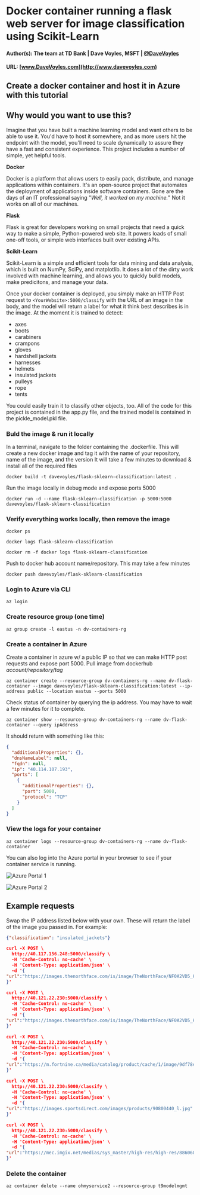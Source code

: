 
# Docker container running a flask web server for image classification using Scikit-Learn

#### Author(s): The team at TD Bank | Dave Voyles, MSFT | [@DaveVoyles](http://www.twitter.com/DaveVoyles)
#### URL: [www.DaveVoyles.com](http://www.davevoyles.com)

Create a docker container and host it in Azure with this tutorial
----------
## Why would you want to use this?
Imagine that you have built a machine learning model and want others to be able to use it. You'd have to host it somewhere, and as more users hit the endpoint with the model, you'll need to scale dynamically to assure they have a fast and consistent experience. This project includes a number of simple, yet helpful tools.

**Docker**

Docker is a platform that allows users to easily pack, distribute, and manage applications within containers. It's an open-source project that automates the deployment of applications inside software containers. Gone are the days of an IT professional saying  "*Well, it worked on my machine.*" Not it works on all of our machines.

**Flask**

Flask is great for developers working on small projects that need a quick way to make a simple, Python-powered web site. It powers loads of small one-off tools, or simple web interfaces built over existing APIs.

**Scikit-Learn**

Scikit-Learn is a simple and efficient tools for data mining and data analysis, which is built on NumPy, SciPy, and matplotlib. It does a lot of the dirty work involved with machine learning, and allows you to quickly build models, make predicitons, and manage your data.

Once your docker container is deployed, you simply make an HTTP Post request to ```<YourWebsite>:5000/classify``` with the URL of an image in the body, and the model will return a label for what it think best describes is in the image. At the moment it is trained to detect:
-    axes
-    boots
-    carabiners
-    crampons
-    gloves
-    hardshell jackets
-    harnesses
-    helmets
-    insulated jackets
-    pulleys
-    rope
-    tents

You could easily train it to classify other objects, too. All of the code for this project is contained in the app.py file, and the trained model is contained in the pickle_model.pkl file.

### Buld the image & run it locally
In a terminal, navigate to the folder containing the .dockerfile.
This will create a new docker image and tag it with the name of your repository, name of the image, and the version
It will take a few minutes to download & install all of the required files
```
docker build -t davevoyles/flask-sklearn-classification:latest . 
```

Run the image locally in debug mode and expose ports 5000
```
docker run -d --name flask-sklearn-classification -p 5000:5000 davevoyles/flask-sklearn-classification
```


### Verify everything works locally, then remove the image
``` docker ps ```


``` docker logs flask-sklearn-classification ```


``` docker rm -f docker logs flask-sklearn-classification ```


Push to docker hub account name/repository. This may take a few minutes
```
docker push davevoyles/flask-sklearn-classification
```

### Login to Azure via CLI
```
az login 
```

### Create resource group (one time)
```
az group create -l eastus -n dv-containers-rg
```

### Create a container in Azure
Create a container in azure w/ a public IP so that we can make HTTP post requests and expose port 5000.
Pull image from dockerhub *account/repository/tag*
```
az container create --resource-group dv-containers-rg --name dv-flask-container --image davevoyles/flask-sklearn-classification:latest --ip-address public --location eastus --ports 5000
```

Check status of container by querying the ip address. You may have to wait a few minutes for it to complete.
```
az container show --resource-group dv-containers-rg --name dv-flask-container --query ipAddress
```

It should return with something like this:

```json
{
  "additionalProperties": {},
  "dnsNameLabel": null,
  "fqdn": null,
  "ip": "40.114.107.193",
  "ports": [
    {
      "additionalProperties": {},
      "port": 5000,
      "protocol": "TCP"
    }
  ]
}
```

### View the logs for your container      

``` 
az container logs --resource-group dv-containers-rg --name dv-flask-container
```


You can also log into the Azure portal in your browser to see if your container service is running.

![Azure Portal 1](/Images/az-portal-1.png)

![Azure Portal 2](/Images/az-portal-2.png)



## Example requests
Swap the IP address listed below with your own. These will return the label of the image you passed in. For example:

```json 
{"classification": "insulated_jackets"}
```

```json
curl -X POST \
  http://40.117.156.248:5000/classify \
  -H 'Cache-Control: no-cache' \
  -H 'Content-Type: application/json' \
  -d '{
"url":"https://images.thenorthface.com/is/image/TheNorthFace/NF0A2VD5_KX7_hero?$638x745$"
}'
```

```json
curl -X POST \
  http://40.121.22.230:5000/classify \
  -H 'Cache-Control: no-cache' \
  -H 'Content-Type: application/json' \
  -d '{
"url":"https://images.thenorthface.com/is/image/TheNorthFace/NF0A2VD5_KX7_hero?$638x745$"
}'
```

```json
curl -X POST \
  http://40.121.22.230:5000/classify \
  -H 'Cache-Control: no-cache' \
  -H 'Content-Type: application/json' \
  -d '{
"url":"https://m.fortnine.ca/media/catalog/product/cache/1/image/9df78eab33525d08d6e5fb8d27136e95/catalogimages/gmax/gm45-half-helmet-matte-black-xs.jpg"
}'
```

```json
curl -X POST \
  http://40.121.22.230:5000/classify \
  -H 'Cache-Control: no-cache' \
  -H 'Content-Type: application/json' \
  -d '{
"url":"https://images.sportsdirect.com/images/products/90800440_l.jpg"
}'
```

```json
curl -X POST \
  http://40.121.22.230:5000/classify \
  -H 'Cache-Control: no-cache' \
  -H 'Content-Type: application/json' \
  -d '{
"url":"https://mec.imgix.net/medias/sys_master/high-res/high-res/8860680618014/5052314-SIL00.jpg?w=600&h=600&auto=format&q=60&fit=fill&bg=FFF"
}'
```


### Delete the container

```
az container delete --name ohmyservice2 --resource-group t9modelmgmt
```
